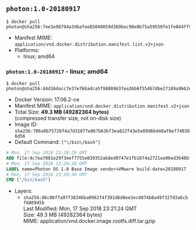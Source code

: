 ## `photon:1.0-20180917`

```console
$ docker pull photon@sha256:7ee1e98794a3d6afee85049059d369bec90e0b75a59550fe1fe044ff98af4536
```

-	Manifest MIME: `application/vnd.docker.distribution.manifest.list.v2+json`
-	Platforms:
	-	linux; amd64

### `photon:1.0-20180917` - linux; amd64

```console
$ docker pull photon@sha256:d4d16dacc7e37e766adca5f9880963fea26b6f55467dbe27189a9b62d2f4e4bf
```

-	Docker Version: 17.06.2-ce
-	Manifest MIME: `application/vnd.docker.distribution.manifest.v2+json`
-	Total Size: **49.3 MB (49282364 bytes)**  
	(compressed transfer size, not on-disk size)
-	Image ID: `sha256:786a9b75726f4a7d31077e867b63bf3ea822f43e5e89d6bd40af6ef740386d56`
-	Default Command: `["\/bin\/bash"]`

```dockerfile
# Mon, 17 Sep 2018 23:20:29 GMT
ADD file:4c7ea7801e29f3eef7755e039352ab8ed0747e1fb1074a2721ea96ed3648bf0a in / 
# Mon, 17 Sep 2018 23:20:30 GMT
LABEL name=Photon OS 1.0 Base Image vendor=VMware build-date=20180917
# Mon, 17 Sep 2018 23:20:30 GMT
CMD ["/bin/bash"]
```

-	Layers:
	-	`sha256:86c06ffa97f38346ba0962f4f391d6d8ee3ec4074b8a49f327d3a6cbf686945b`  
		Last Modified: Mon, 17 Sep 2018 23:21:24 GMT  
		Size: 49.3 MB (49282364 bytes)  
		MIME: application/vnd.docker.image.rootfs.diff.tar.gzip
